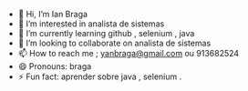 - 👋 Hi, I’m Ian Braga
- 👀 I’m interested in analista de sistemas
- 🌱 I’m currently learning github , selenium , java
- 💞️ I’m looking to collaborate on analista de sistemas
- 📫 How to reach me ; yanbraga@gmail.com ou 913682524
- 😄 Pronouns: braga 
- ⚡ Fun fact: aprender sobre java , selenium .

<!---
Braga11x/Braga11x is a ✨ special ✨ repository because its `README.md` (this file) appears on your GitHub profile.
You can click the Preview link to take a look at your changes.
--->
